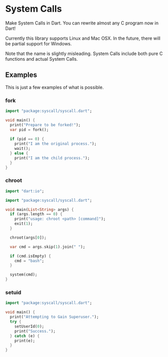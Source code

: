 # System Calls

Make System Calls in Dart. You can rewrite almost any C program now in Dart!

Currently this library supports Linux and Mac OSX.
In the future, there will be partial support for Windows.

Note that the name is slightly misleading. System Calls include both pure C functions and actual System Calls.

## Examples

This is just a few examples of what is possible.

### fork

```dart
import "package:syscall/syscall.dart";

void main() {
  print("Prepare to be forked!");
  var pid = fork();
  
  if (pid == 0) {
    print("I am the original process.");
    wait();
  } else {
    print("I am the child process.");
  }
}
```

### chroot

```dart
import "dart:io";

import "package:syscall/syscall.dart";

void main(List<String> args) {
  if (args.length == 0) {
    print("usage: chroot <path> [command]");
    exit(1);
  }

  chroot(args[0]);

  var cmd = args.skip(1).join(" ");

  if (cmd.isEmpty) {
    cmd = "bash";
  }

  system(cmd);
}
```

### setuid

```dart
import "package:syscall/syscall.dart";

void main() {
  print("Attempting to Gain Superuser.");
  try {
    setUserId(0);
    print("Success.");
  } catch (e) {
    print(e);
  }
}
```
